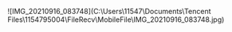 ![IMG_20210916_083748](C:\Users\11547\Documents\Tencent Files\1154795004\FileRecv\MobileFile\IMG_20210916_083748.jpg)

